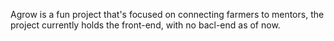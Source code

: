 Agrow is a fun project that's focused on connecting farmers to mentors, the project currently holds the front-end, with no bacl-end as of now. 
